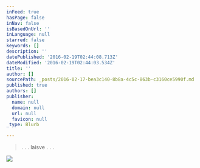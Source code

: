 ```yaml
---
inFeed: true
hasPage: false
inNav: false
isBasedOnUrl: ''
inLanguage: null
starred: false
keywords: []
description: ''
datePublished: '2016-02-19T02:44:08.713Z'
dateModified: '2016-02-19T02:44:03.534Z'
title: ''
author: []
sourcePath: _posts/2016-02-17-bea3c140-8b8a-4c5c-863b-c3160ce5990f.md
published: true
authors: []
publisher:
  name: null
  domain: null
  url: null
  favicon: null
_type: Blurb

---
```

> . . . laisve . . .

![](https://s3-us-west-2.amazonaws.com/the-grid-img/p/3796ede006dc4ee29aa9fb7c180273bd0d58d9d1.jpg)